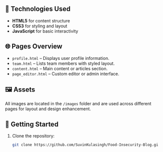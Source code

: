
## 🔧 Technologies Used

- **HTML5** for content structure
- **CSS3** for styling and layout
- **JavaScript** for basic interactivity

## 🌐 Pages Overview

- `profile.html` – Displays user profile information.
- `team.html` – Lists team members with styled layout.
- `content.html` – Main content or articles section.
- `page_editor.html` – Custom editor or admin interface.
  
## 🖼️ Assets

All images are located in the `/images` folder and are used across different pages for layout and design enhancement.

## 🚀 Getting Started

1. Clone the repository:
   ```bash
   git clone https://github.com/SuvinKulasingh/Food-Insecurity-Blog.git
